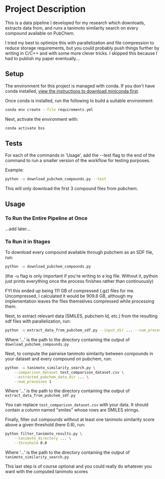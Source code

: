 # Project Description

This is a data pipeline I developed for my research which downloads, extracts data from, and runs a tanimoto similarity search on every compound available on PubChem.

I tried my best to optimize this with parallelization and file compression to reduce storage requirements, but you could probably push things further by writing in C/C++ and with some more clever tricks. I skipped this because I had to publish my paper eventually...

## Setup

The environment for this project is managed with conda. If you don't have conda installed, [view the instructions to download miniconda first](https://www.anaconda.com/docs/getting-started/miniconda/install).

Once conda is installed, run the following to build a suitable environment:

```bash
conda env create --file requirements.yml
```

Next, activate the environment with:

```bash
conda activate bss
```

## Tests

For each of the commands in 'Usage', add the --test flag to the end of the command to run a smaller version of the workflow for testing purposes.

Example:

```bash
python -u download_pubchem_compounds.py --test
```

This will only download the first 3 compound files from pubchem.

## Usage

### To Run the Entire Pipeline at Once

...add later...

### To Run it in Stages

To download every compound available through pubchem as an SDF file, run:

```bash
python -u download_pubchem_compounds.py
```

(the -u flag is only important if you're writing to a log file. Without it, python just prints everything once the process finishes rather than continuously)

FYI this ended up being 111 GB of compressed (.gz) files for me. Uncompressed, I calculated it would be 909.8 GB, although my implementation leaves the files themselves compressed while processing them.

Next, to extract relevant data (SMILES, pubchem Id, etc.) from the resulting sdf files with parallelization, run:

```bash
python -u extract_data_from_pubchem_sdf.py --input_dir ... --num_processes -1
```

Where '...' is the path to the directory containing the output of `download_pubchem_compounds.py`

Next, to compute the pairwise tanimoto similarity between compounds in your dataset and every compound on pubchem, run:

```bash
python -u tanimoto_similarity_search.py \
    --comparison_dataset test_comparison_dataset.csv \
    --extracted_pubchem_data_dir ... \
    --num_processes 1
```

Where '...' is the path to the directory containing the output of `extract_data_from_pubchem_sdf.py`

You can replace `test_comparison_dataset.csv` with your data. It should contain a column named "smiles" whose rows are SMILES strings. 

Finally, filter out compounds without at least one tanimoto similarity score above a given threshold (here 0.8), run:

```bash
python filter_tanimoto_results.py \
    --tanimoto_directory ... \
    --threshold 0.8
```

Where '...' is the path to the directory containing the output of `tanimoto_similarity_search.py`

This last step is of course optional and you could really do whatever you want with the computed tanimoto scores
